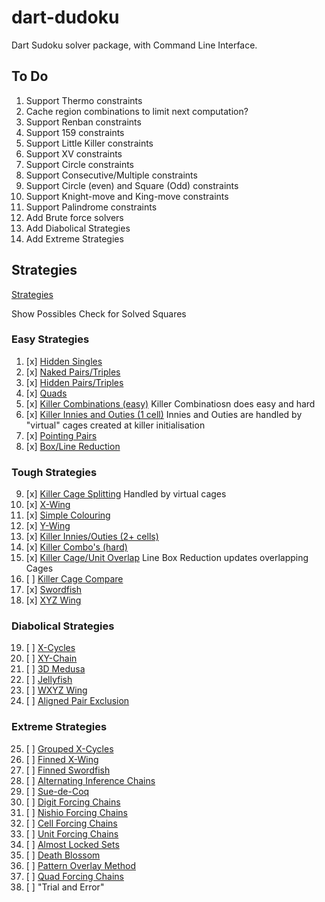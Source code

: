 # dart-dudoku

Dart Sudoku solver package, with Command Line Interface.

## To Do

1. Support Thermo constraints
2. Cache region combinations to limit next computation?
3. Support Renban constraints
4. Support 159 constraints
5. Support Little Killer constraints
6. Support XV constraints
7. Support Circle constraints
8. Support Consecutive/Multiple constraints
9. Support Circle (even) and Square (Odd) constraints
10. Support Knight-move and King-move constraints
11. Support Palindrome constraints
12. Add Brute force solvers
13. Add Diabolical Strategies
14. Add Extreme Strategies

## Strategies

[Strategies](https.//www.sudokuwiki.org/Strategy_Families)

Show Possibles
Check for Solved Squares

### Easy Strategies

1. [x] [Hidden Singles](https.//www.sudokuwiki.org/Getting_Started)
2. [x] [Naked Pairs/Triples](https.//www.sudokuwiki.org/Naked_Candidates#NP)
3. [x] [Hidden Pairs/Triples](https://www.sudokuwiki.org/Hidden_Candidates#HP)
4. [x] [Quads](https://www.sudokuwiki.org/Naked_Candidates#NQ)
5. [x] [Killer Combinations (easy)](https://www.sudokuwiki.org/Killer_Combinations)
       Killer Combinatiosn does easy and hard
6. [x] [Killer Innies and Outies (1 cell)](https://www.sudokuwiki.org/Innies_And_Outies)
       Innies and Outies are handled by "virtual" cages created at killer initialisation
7. [x] [Pointing Pairs](https://www.sudokuwiki.org/Intersection_Removal#IR)
8. [x] [Box/Line Reduction](https://www.sudokuwiki.org/Intersection_Removal#LBR)

### Tough Strategies

9. [x] [Killer Cage Splitting](https://www.sudokuwiki.org/Cage_Splitting)
       Handled by virtual cages
10. [x] [X-Wing](https://www.sudokuwiki.org/X_Wing_Strategy)
11. [x] [Simple Colouring](https://www.sudokuwiki.org/Singles_Chains)
12. [x] [Y-Wing](https://www.sudokuwiki.org/Y_Wing_Strategy)
13. [x] [Killer Innies/Outies (2+ cells)](https://www.sudokuwiki.org/Innies_And_Outies)
14. [x] [Killer Combo's (hard)](https://www.sudokuwiki.org/Killer_Combinations)
15. [x] [Killer Cage/Unit Overlap](https://www.sudokuwiki.org/Cage_Unit_Overlap)
        Line Box Reduction updates overlapping Cages
16. [ ] [Killer Cage Compare](https://www.sudokuwiki.org/Cage_Comparison)
17. [x] [Swordfish](https://www.sudokuwiki.org/Sword_Fish_Strategy)
18. [x] [XYZ Wing](https://www.sudokuwiki.org/XYZ_Wing)

### Diabolical Strategies

19. [ ] [X-Cycles](https://www.sudokuwiki.org/X_Cycles)
20. [ ] [XY-Chain](https://www.sudokuwiki.org/XY_Chains)
21. [ ] [3D Medusa](https://www.sudokuwiki.org/3D_Medusa)
22. [ ] [Jellyfish](https://www.sudokuwiki.org/Jelly_Fish_Strategy)
23. [ ] [WXYZ Wing](https://www.sudokuwiki.org/WXYZ_Wing)
24. [ ] [Aligned Pair Exclusion](https://www.sudokuwiki.org/Aligned_Pair_Exclusion)

### Extreme Strategies

25. [ ] [Grouped X-Cycles](https://www.sudokuwiki.org/Grouped_X_Cycles)
26. [ ] [Finned X-Wing](https://www.sudokuwiki.org/Finned_X_Wing)
27. [ ] [Finned Swordfish](https://www.sudokuwiki.org/Finned_Swordfish)
28. [ ] [Alternating Inference Chains](https://www.sudokuwiki.org/Alternating_Inference_Chains)
29. [ ] [Sue-de-Coq](https://www.sudokuwiki.org/Sue_De_Coq)
30. [ ] [Digit Forcing Chains](https://www.sudokuwiki.org/Digit_Forcing_Chains)
31. [ ] [Nishio Forcing Chains](https://www.sudokuwiki.org/Nishio_Forcing_Chains)
32. [ ] [Cell Forcing Chains](https://www.sudokuwiki.org/Cell_Forcing_Chains)
33. [ ] [Unit Forcing Chains](https://www.sudokuwiki.org/Unit_Forcing_Chains)
34. [ ] [Almost Locked Sets](https://www.sudokuwiki.org/Almost_Locked_Sets)
35. [ ] [Death Blossom](https://www.sudokuwiki.org/Death_Blossom)
36. [ ] [Pattern Overlay Method](https://www.sudokuwiki.org/Pattern_Overlay)
37. [ ] [Quad Forcing Chains](https://www.sudokuwiki.org/Quad_Forcing_Chains)
38. [ ] "Trial and Error"
